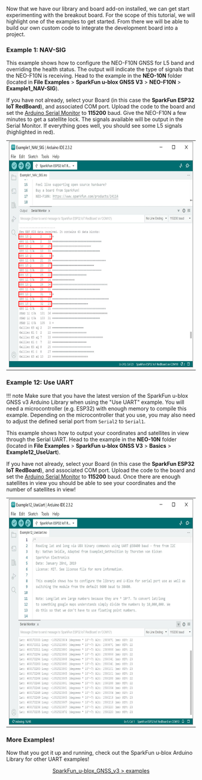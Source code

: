 
Now that we have our library and board add-on installed, we can get start experimenting with the breakout board. For the scope of this tutorial, we will highlight one of the examples to get started. From there we will be able to build our own custom code to integrate the development board into a project.



### Example 1: NAV-SIG

This example shows how to configure the NEO-F10N GNSS for L5 band and overriding the health status. The output will indicate the type of signals that the NEO-F10N is receiving. Head to the example in the **NEO-10N** folder (located in **File** **Examples** > **SparkFun u-blox GNSS V3** > **NEO-F10N** > **Example1_NAV-SIG**).

If you have not already, select your Board (in this case the **SparkFun ESP32 IoT RedBoard**), and associated COM port. Upload the code to the board and set the [Arduino Serial Monitor](https://learn.sparkfun.com/tutorials/terminal-basics/all#arduino-serial-monitor-windows-mac-linux) to **115200** baud. Give the NEO-F10N a few minutes to get a satellite lock. The signals available will be output in the Serial Monitor. If everything goes well, you should see some L5 signals (highlighted in red).

<div style="text-align: center;">
  <table>
    <tr style="vertical-align:middle;">
     <td style="text-align: center; vertical-align: middle;"><a href="../assets/img/Arduino_NEO-F10N_IoT_RedBoard_ESP32_Output_Satellites_Highlighted.JPG"><img src="../assets/img/Arduino_NEO-F10N_IoT_RedBoard_ESP32_Output_Satellites_Highlighted.JPG" width="600px" height="600px" alt="NEO-F10N Signals and Health Status; L5 Highlighted"></a></td>
    </tr>
  </table>
</div>



### Example 12: Use UART

!!! note
    Make sure that you have the latest version of the SparkFun u-blox GNSS v3 Arduino Library when using the "Use UART" example. You will need a microcontroller (e.g. ESP32) with enough memory to compile this example.  Depending on the microcontroller that you use, you may also need to adjust the defined serial port from `Serial2` to `Serial1`.

This example shows how to output your coordinates and satellites in view through the Serial UART. Head to the example in the **NEO-10N** folder (located in **File** **Examples** > **SparkFun u-blox GNSS V3** > **Basics** > **Example12_UseUart**).

If you have not already, select your Board (in this case the **SparkFun ESP32 IoT RedBoard**), and associated COM port. Upload the code to the board and set the [Arduino Serial Monitor](https://learn.sparkfun.com/tutorials/terminal-basics/all#arduino-serial-monitor-windows-mac-linux) to **115200** baud. Once there are enough satellites in view you should be able to see your coordinates and the number of satellites in view!

<div style="text-align: center;">
  <table>
    <tr style="vertical-align:middle;">
     <td style="text-align: center; vertical-align: middle;"><a href="../assets/img/Arduino_NEO-F10N_IoT_RedBoard_ESP32_Output_Coordinates_SIV.JPG"><img src="../assets/img/Arduino_NEO-F10N_IoT_RedBoard_ESP32_Output_Coordinates_SIV.JPG" width="600px" height="600px" alt="Coordinates Shown in the Arduino Serial Monitor with the NEO-F10N "></a></td>
    </tr>
  </table>
</div>


### More Examples!

Now that you got it up and running, check out the SparkFun u-blox Arduino Library for other UART examples!

<div style="text-align: center"><a href="https://github.com/sparkfun/SparkFun_u-blox_GNSS_v3/tree/main/examples" target="github_gnss_v3" class="md-button">SparkFun_u-blox_GNSS_v3 > examples</a></div>
